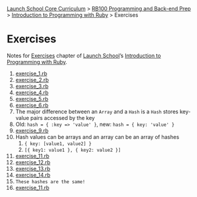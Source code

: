 [Launch School Core Curriculum](/README.md) >
[RB100 Programming and Back-end Prep](/rb100/rb100_notes.md) >
[Introduction to Programming with Ruby](/rb100/introduction_to_programming_with_ruby/introduction_to_programming_with_ruby_notes.md) >
Exercises

# Exercises

Notes for [Exercises](https://launchschool.com/books/ruby/read/intro_exercises) chapter of [Launch School](https://launchschool.com)’s [Introduction to Programming with Ruby](https://launchschool.com/books/ruby).

1. [exercise_1.rb](exercise_1.rb)
1. [exercise_2.rb](exercise_2.rb)
1. [exercise_3.rb](exercise_3.rb)
1. [exercise_4.rb](exercise_4.rb)
1. [exercise_5.rb](exercise_5.rb)
1. [exercise_6.rb](exercise_6.rb)
1. The major difference between an `Array` and a `Hash` is a `Hash` stores key-value pairs accessed by the key
1. Old: `hash = { :key => 'value' }`, new: `hash = { key: 'value' }`
1. [exercise_9.rb](exercise_9.rb)
1. Hash values can be arrays and an array can be an array of hashes
   1. `{ key: [value1, value2] }`
   1. `[{ key1: value1 }, { key2: value2 }]`
1. [exercise_11.rb](exercise_11.rb)
1. [exercise_12.rb](exercise_12.rb)
1. [exercise_13.rb](exercise_13.rb)
1. [exercise_14.rb](exercise_14.rb)
1. `These hashes are the same!`
1. [exercise_11.rb](exercise_11.rb)
